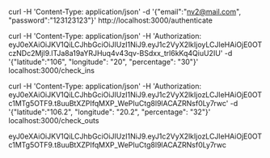 curl -H 'Content-Type: application/json' -d '{"email":"nv2@mail.com", "password":"123123123"}' http://localhost:3000/authenticate

curl -H 'Content-Type: application/json' -H 'Authorization: eyJ0eXAiOiJKV1QiLCJhbGciOiJIUzI1NiJ9.eyJ1c2VyX2lkIjoyLCJleHAiOjE0OTczNDc2Mjl9.lTJa8a19aYRJHuq4v43qv-BSdxx_trl6kKq4QiuU2IU' -d '{"latitude":"106", "longitude": "20", "percentage": "30"}' localhost:3000/check_ins

curl -H 'Content-Type: application/json' -H 'Authorization: eyJ0eXAiOiJKV1QiLCJhbGciOiJIUzI1NiJ9.eyJ1c2VyX2lkIjozLCJleHAiOjE0OTc1MTg5OTF9.t8uuBtXZPIfqMXP_WePIuCtg8l9lACAZRNsf0Ly7rwc' -d '{"latitude":"106.2", "longitude": "20.2", "percentage": "32"}' localhost:3000/check_outs

eyJ0eXAiOiJKV1QiLCJhbGciOiJIUzI1NiJ9.eyJ1c2VyX2lkIjozLCJleHAiOjE0OTc1MTg5OTF9.t8uuBtXZPIfqMXP_WePIuCtg8l9lACAZRNsf0Ly7rwc